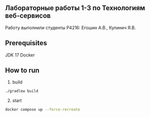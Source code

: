 ## Лабораторные работы 1-3 по Технологиям веб-сервисов

Работу выполнили студенты P4216: Егошин А.В., Кулинич Я.В.

## Prerequisites

JDK 17
Docker

## How to run

1. build
```bash
./gradlew build
```
2. start
```bash
docker compose up --force-recreate
```
